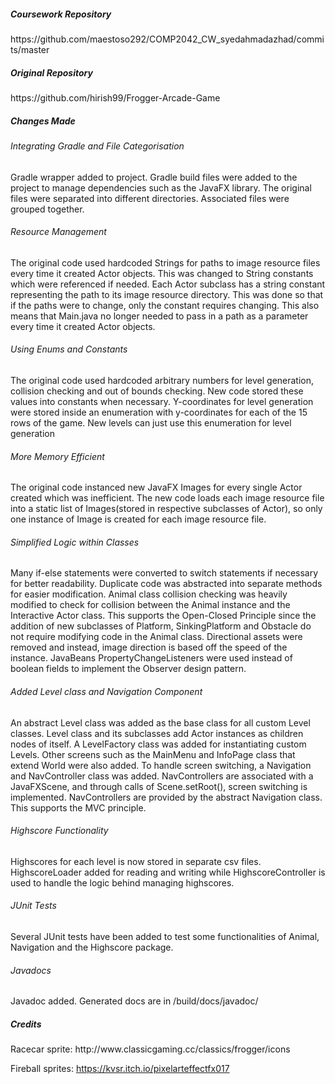 <h5>Coursework Repository</h5>
https://github.com/maestoso292/COMP2042_CW_syedahmadazhad/commits/master
<h5>Original Repository </h5>
https://github.com/hirish99/Frogger-Arcade-Game
<h5>Changes Made</h5>
<h6>Integrating Gradle and File Categorisation</h6>
Gradle wrapper added to project.
Gradle build files were added to the project to manage dependencies such as the JavaFX library.
The original files were separated into different directories. Associated files were grouped together. 
<h6>Resource Management</h6>
The original code used hardcoded Strings for paths to image resource files every time it created Actor objects. 
This was changed to String constants which were referenced if needed. Each Actor subclass has a string constant
representing the path to its image resource directory. This was done so that if the paths were to change, only the constant
requires changing. This also means that Main.java no longer needed to pass in a path as a parameter every time 
it created Actor objects.
<h6>Using Enums and Constants</h6>
The original code used hardcoded arbitrary numbers for level generation, collision checking and out of bounds checking.
New code stored these values into constants when necessary. Y-coordinates for level generation were stored inside an
enumeration with y-coordinates for each of the 15 rows of the game. New levels can just use this enumeration for level
generation
<h6>More Memory Efficient</h6>
The original code instanced new JavaFX Images for every single Actor created which was inefficient. 
The new code loads each image resource file into a static list of 
Images(stored in respective subclasses of Actor), so only one instance of Image is created for each image resource file.
<h6>Simplified Logic within Classes</h6>
Many if-else statements were converted to switch statements if necessary for better readability. Duplicate code was 
abstracted into separate methods for easier modification. Animal class collision checking was heavily modified 
to check for collision between the Animal instance and the Interactive Actor class. This supports the Open-Closed 
Principle since the addition of new subclasses of Platform, SinkingPlatform and Obstacle do not require modifying 
code in the Animal class. Directional assets were removed and instead, image direction is based off the 
speed of the instance.
JavaBeans PropertyChangeListeners were used instead of boolean fields to implement the Observer design pattern.
<h6>Added Level class and Navigation Component</h6>
An abstract Level class was added as the base class for all custom Level classes. Level class and
its subclasses add Actor instances as children nodes of itself. A LevelFactory class was added for instantiating custom Levels. 
Other screens such as the MainMenu and InfoPage class that extend World were also added. To handle screen switching, a Navigation and 
NavController class was added. NavControllers are associated with a JavaFXScene, and through calls of Scene.setRoot(), 
screen switching is implemented. NavControllers are provided by the abstract Navigation class. 
This supports the MVC principle.
<h6>Highscore Functionality</h6>
Highscores for each level is now stored in separate csv files. HighscoreLoader added for reading and writing while
HighscoreController is used to handle the logic behind managing highscores.
<h6>JUnit Tests</h6>
Several JUnit tests have been added to test some functionalities of Animal, Navigation
and the Highscore package.
<h6>Javadocs</h6>
Javadoc added. Generated docs are in /build/docs/javadoc/

<h5>Credits</h5>
Racecar sprite: 
http://www.classicgaming.cc/classics/frogger/icons

Fireball sprites:
https://kvsr.itch.io/pixelarteffectfx017
